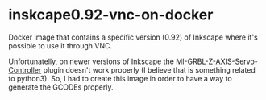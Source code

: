 # inskcape0.92-vnc-on-docker
Docker image that contains a specific version (0.92) of Inkscape where it's possible to use it through VNC. 

Unfortunatelly, on newer versions of Inkscape the [MI-GRBL-Z-AXIS-Servo-Controller](https://github.com/ikae/MI-GRBL-Z-AXIS-Servo-Controller) plugin doesn't work properly (I believe that is something related to python3). So, I had to create this image in order to have a way to generate the GCODEs properly.



